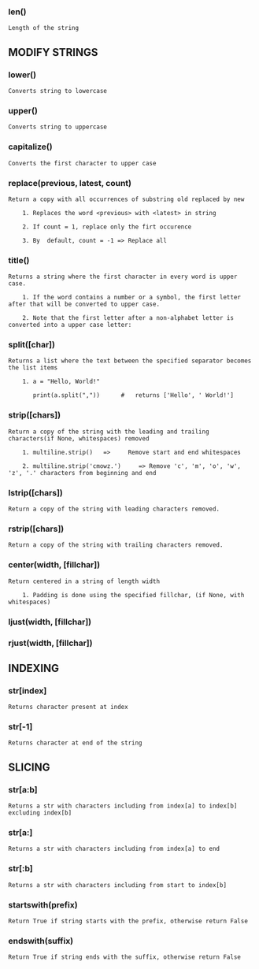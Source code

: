 ### len()

    Length of the string


## MODIFY STRINGS

### lower()

    Converts string to lowercase

### upper()

    Converts string to uppercase

### capitalize()

    Converts the first character to upper case

### replace(previous, latest, count<Optional>)

    Return a copy with all occurrences of substring old replaced by new

        1. Replaces the word <previous> with <latest> in string

        2. If count = 1, replace only the firt occurence   
        
        3. By  default, count = -1 => Replace all

### title()

    Returns a string where the first character in every word is upper case.

        1. If the word contains a number or a symbol, the first letter after that will be converted to upper case.

        2. Note that the first letter after a non-alphabet letter is converted into a upper case letter:

### split([char])

    Returns a list where the text between the specified separator becomes the list items

        1. a = "Hello, World!"
        
           print(a.split(","))      #   returns ['Hello', ' World!']

### strip([chars])

    Return a copy of the string with the leading and trailing characters(if None, whitespaces) removed

        1. multiline.strip()   =>     Remove start and end whitespaces

        2. multiline.strip('cmowz.')     => Remove 'c', 'm', 'o', 'w', 'z', '.' characters from beginning and end

### lstrip([chars])

    Return a copy of the string with leading characters removed.

### rstrip([chars])

    Return a copy of the string with trailing characters removed.


### center(width, [fillchar])

    Return centered in a string of length width

        1. Padding is done using the specified fillchar, (if None, with whitespaces)

### ljust(width, [fillchar])

### rjust(width, [fillchar])


## INDEXING

### str[index]

    Returns character present at index

### str[-1]

    Returns character at end of the string


## SLICING

### str[a:b]

    Returns a str with characters including from index[a] to index[b] excluding index[b]

### str[a:]

    Returns a str with characters including from index[a] to end

### str[:b]

    Returns a str with characters including from start to index[b]



### startswith(prefix)

    Return True if string starts with the prefix, otherwise return False

### endswith(suffix)

    Return True if string ends with the suffix, otherwise return False
